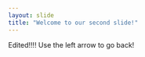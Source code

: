 ```yaml
---
layout: slide
title: "Welcome to our second slide!"
---
```

Edited!!!!
Use the left arrow to go back!
